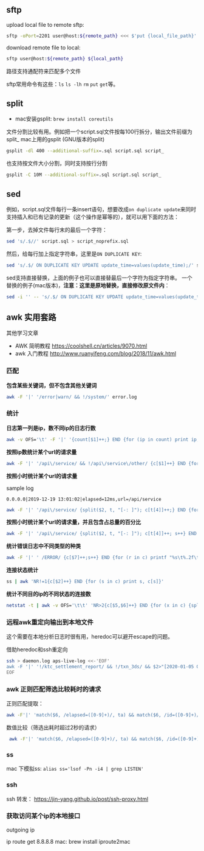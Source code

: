 
## sftp

upload local file to remote sftp:
```bash
sftp -oPort=2201 user@host:${remote_path} <<< $'put {local_file_path}'
```

download remote file to local:
```bash
sftp user@host:${remote_path} ${local_path}
```

路径支持通配符来匹配多个文件

sftp常用命令有这些：`ls` `ls -lh` `rm` `put` `get`等。

## split

* mac安装gsplit: `brew install coreutils`

文件分割比较有用。例如把一个script.sql文件按每100行拆分，输出文件前缀为split_
mac上用的gsplit (GNU版本的split)

```bash
gsplit -dl 400 --additional-suffix=.sql script.sql script_
```

也支持按文件大小分割，同时支持按行分割

```bash
gsplit -C 10M --additional-suffix=.sql script.sql script_
```

## sed

例如，script.sql文件每行一条insert语句，想要改成`on duplicate update`来同时支持插入和已有记录的更新（这个操作是幂等的），就可以用下面的方法：

第一步，去掉文件每行末的最后一个字符：
```bash
sed 's/.$//' script.sql > script_noprefix.sql
```

然后，给每行加上指定字符串，这里是`ON DUPLICATE KEY`:
```bash
sed 's/.$/ ON DUPLICATE KEY UPDATE update_time=values(update_time);/' script_noprefix.sql > script_update_insert.sql
```

sed支持直接替换，上面的例子也可以直接替最后一个字符为指定字符串。
一个替换的例子(mac版本)，**注意：这里是原地替换，直接修改原文件内**：
```bash
sed -i '' -- 's/.$/ ON DUPLICATE KEY UPDATE update_time=values(update_time);/g' script.sql
```

## awk 实用套路

其他学习文章
- AWK 简明教程 https://coolshell.cn/articles/9070.html
- awk 入门教程 http://www.ruanyifeng.com/blog/2018/11/awk.html

### 匹配
**包含某些关键词，但不包含其他关键词**
```bash
awk -F '|' '/error|warn/ && !/system/' error.log
```

### 统计
**日志第一列是ip，数不同ip的日志行数**
```bash
awk -v OFS='\t' -F '|' '{count[$1]++;} END {for (ip in count) print ip, count[ip]}' info.log
```

**按照ip数统计某个url的请求量**
```bash
awk -F '|' '/api\/service/ && !/api\/service\/other/ {c[$1]++} END {for (ip in c) print ip,c[ip]}' info.log
```

**按照小时统计某个url的请求量**

sample log
```
0.0.0.0|2019-12-19 13:01:02|elapsed=12ms,url=/api/service
```

```bash
awk -F '|' '/api\/service/ {split($2, t, "[-: ]"); c[t[4]]++;} END {for (hour in c) print hour,c[hour]}' info.log | sort -k1
```

**按照小时统计某个url的请求量，并且包含占总量的百分比**

```bash
awk -F '|' '/api\/service/ {split($2, t, "[-: ]"); c[t[4]]++; s++} END {for (hour in c) printf "%s\t%s\t%.2f\n" hour,c[hour],100*c[hour]/s}' info.log | sort -k1
```

**统计错误日志中不同类型的种类**

```bash
awk -F '|' ' /ERROR/ {c[$7]++;s++} END {for (r in c) printf "%s\t%.2f\t%s\n", c[r],100*c[r]/s,r}' error.log | sort -k2
```

**连接状态统计**

```bash
ss | awk 'NR!=1{c[$2]++} END {for (s in c) print s, c[s]}'
```

**统计不同目的ip的不同状态的连接数**
```bash
netstat -t | awk -v OFS='\t\t' 'NR>2{c[$5,$6]++} END {for (x in c) {split(x, s, SUBSEP); print c[x],s[2],s[1]} }'
```

### 远程awk重定向输出到本地文件

这个需要在本地分析日志时很有用，heredoc可以避开escape的问题。

借助heredoc和ssh重定向

```bash
ssh > daemon.log aps-live-log <<-'EOF'
awk -F '|' '!/ktc_settlement_report/ && !/txn_3ds/ && $2>"[2020-01-05 01:00:00" && $2<"[2020-01-05 01:05:00"' /data/error.log
EOF
```

### awk 正则匹配筛选比较耗时的请求

正则匹配提取：

```bash
awk -F'|' 'match($6, /elapsed=([0-9]+)/, ta) && match($6, /id=([0-9]+)/, ka) {c[ka[1]]=ta[1]} END {for (k in c) {print t,c[t]}}' data.log | sort -n -k 2
```

数值比较（筛选出耗时超过2秒的请求）

```bash
 awk -F'|' 'match($6, /elapsed=([0-9]+)/, ta) && match($6, /id=([0-9]+)/, ka) {if ((ta[1]+0)>2000) c[ka[1]]=ta[1]} END {for (t in c) {print t,c[t]}}' data_log | sort -n -k 2
```

### ss

mac 下模拟ss: `alias ss='lsof -Pn -i4 | grep LISTEN'`


### ssh

ssh 转发： https://jin-yang.github.io/post/ssh-proxy.html


### 获取访问某个ip的本地接口
outgoing ip

 ip route get 8.8.8.8
mac: brew install iproute2mac


